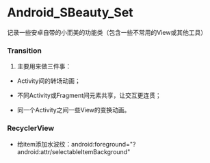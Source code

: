 # Android_SBeauty_Set
记录一些安卓自带的小而美的功能类（包含一些不常用的View或其他工具）

### Transition

1.  主要用来做三件事：
    
-   Activity间的转场动画；
    
-   不同Activity或Fragment间元素共享，让交互更连贯；
    
-   同一个Activity之间一些View的变换动画。

### RecyclerView

- 给item添加水波纹：android:foreground="?android:attr/selectableItemBackground"
